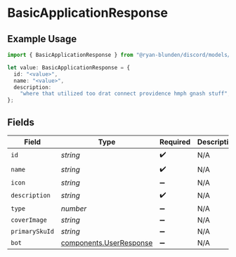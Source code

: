 # BasicApplicationResponse

## Example Usage

```typescript
import { BasicApplicationResponse } from "@ryan-blunden/discord/models/components";

let value: BasicApplicationResponse = {
  id: "<value>",
  name: "<value>",
  description:
    "where that utilized too drat connect providence hmph gnash stuff",
};
```

## Fields

| Field                                                              | Type                                                               | Required                                                           | Description                                                        |
| ------------------------------------------------------------------ | ------------------------------------------------------------------ | ------------------------------------------------------------------ | ------------------------------------------------------------------ |
| `id`                                                               | *string*                                                           | :heavy_check_mark:                                                 | N/A                                                                |
| `name`                                                             | *string*                                                           | :heavy_check_mark:                                                 | N/A                                                                |
| `icon`                                                             | *string*                                                           | :heavy_minus_sign:                                                 | N/A                                                                |
| `description`                                                      | *string*                                                           | :heavy_check_mark:                                                 | N/A                                                                |
| `type`                                                             | *number*                                                           | :heavy_minus_sign:                                                 | N/A                                                                |
| `coverImage`                                                       | *string*                                                           | :heavy_minus_sign:                                                 | N/A                                                                |
| `primarySkuId`                                                     | *string*                                                           | :heavy_minus_sign:                                                 | N/A                                                                |
| `bot`                                                              | [components.UserResponse](../../models/components/userresponse.md) | :heavy_minus_sign:                                                 | N/A                                                                |